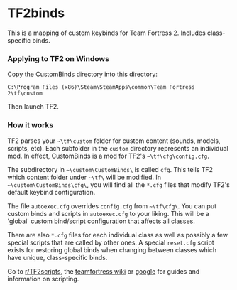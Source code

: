 # TF2binds

This is a mapping of custom keybinds for Team Fortress 2. Includes class-specific binds.

### Applying to TF2 on Windows
Copy the CustomBinds directory into this directory:  
```
C:\Program Files (x86)\Steam\SteamApps\common\Team Fortress 2\tf\custom
```
Then launch TF2.  

### How it works
TF2 parses your `~\tf\custom` folder for custom content (sounds, models, scripts, etc). Each subfolder in the `custom` directory represents an individual mod. In effect, CustomBinds is a mod for TF2's `~\tf\cfg\config.cfg`.

The subdirectory in `~\custom\CustomBinds\` is called `cfg`. This tells TF2 which content folder under `~\tf\` will be modified. In `~\custom\CustomBinds\cfg\`, you will find all the `*.cfg` files that modify TF2's default keybind configuration.

The file `autoexec.cfg` overrides `config.cfg` from `~\tf\cfg\`. You can put custom binds and scripts in `autoexec.cfg` to your liking. This will be a 'global' custom bind/script configuration that affects all classes. 

There are also `*.cfg` files for each individual class as well as possibly a few special scripts that are called by other ones. A special `reset.cfg` script exists for restoring global binds when changing between classes which have unique, class-specific binds.

Go to [r/TF2scripts](https://www.reddit.com/r/tf2scripts), the [teamfortress wiki](https://wiki.teamfortress.com/wiki/Scripting) or [google](https://www.google.com/) for guides and information on scripting.
